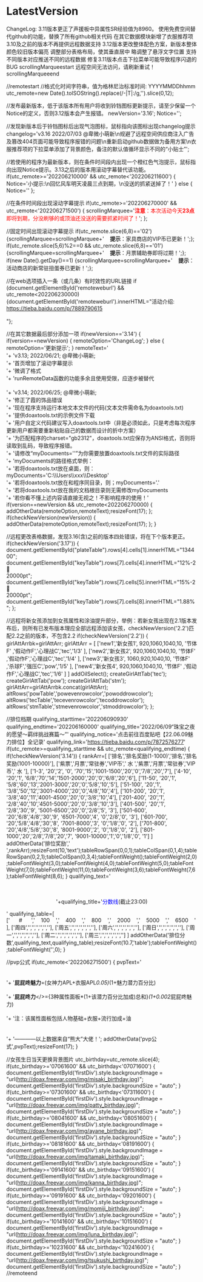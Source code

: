 # LatestVersion
<span id="noticestart">ChangeLog:
3.11版本更正了声援板中异属性SR经验值为8960。
使用免费空间替代github的功能，替换了所有github相关代码
在其它数据模块新增了衣服推荐项
3.10及之前的版本不再提供远程数据支持
3.12版本更改整体配色方案，新版本整体颜色较旧版本偏亮
调整部分表格布局，使其垂直居中
略调整了悬浮文字位置
支持不同版本对应推送不同的远程数据
修复3.11版本点击下拉菜单可能导致程序闪退的BUG
</span><span id="noticeend"></span>
scrollingMarqueestart 远程空间无法访问，请刷新重试！ scrollingMarqueeend

//remotestart
//格式化时间字符串，值为格林尼治标准时间: YYYYMMDDhhmm
utc_remote=new Date().toISOString().replace(/-|T|:/g,'').slice(0,12);

//发布最新版本，低于该版本所有用户将收到铃铛图标更新提示，请至少保留一个Notice的定义，否则3.12版本会产生报错。
newVersion='3.16';
Notice=''; 

//发现新版本后于铃铛图标后出现气泡图标，鼠标指向该图标出现changelog提示
changelog='v3.16  2022/07/03  @卑微小萌新\n规避了远程空间供应商注入广告及篡改404页面可能导致程序报错的问题\n重新启动github数据做为备用方案\n衣服推荐项的下拉菜单添加了背景颜色，备注的默认值循环显示不同的“小贴士”';

//若使用的程序为最新版本，则在条件时间段内出现一个橙红色气泡提示，鼠标指向出现Notice提示。3.13之后的版本用滚动字幕替代该功能。
if(utc_remote>='202206210000' && utc_remote<'202206211600') { Notice='小提示:\n回忆风车明天凌晨三点到期，\n没送的抓紧送掉了！' } else { Notice='' };

//在条件时间段出现滚动字幕提示
if(utc_remote>='202206270000' && utc_remote<'202206271500') { scrollingMarquee='<font color="red"><b>注意</b>：本次活动今天<b>23点</b>即将到期，分没刷够的或顶油还没送的需要抓紧时间了！</font>'; };

//固定时间出现滚动字幕提示
if(utc_remote.slice(6,8)=='02'){scrollingMarquee=scrollingMarquee+'&nbsp;&nbsp;&nbsp;&nbsp;<font color=""><b>提示</b>：家具商店的VIP币已更新！</font>';};
if(utc_remote.slice(5,6)%2==0 && utc_remote.slice(6,8)=='01'){scrollingMarquee=scrollingMarquee+'&nbsp;&nbsp;&nbsp;&nbsp;<font color=""><b>提示</b>：月票辅助券即将过期！</font>';};
if(new Date().getDay()==1) {scrollingMarquee=scrollingMarquee+'&nbsp;&nbsp;&nbsp;&nbsp;<font color=""><b>提示</b>：活动商店的新常驻扭蛋券已更新！</font>';};

//在web选项插入一条（或几条）有时效性的URL链接
if (document.getElementById('remoteweburl') && utc_remote<202206230000) {document.getElementById('remoteweburl').innerHTML="活动介绍: <a href='#' rel='external nofollow' onclick='useDefBrowser(\"https://tieba.baidu.com/p/7889790615\")'>https://tieba.baidu.com/p/7889790615</a><br><br>"};

//在其它数据最后部分添加一项
if(newVersion=='3.14') {
    if(version==newVersion) { remoteOption='ChangeLog'; } else { remoteOption='更新提示'; }
    remoteText='<br>'+
    'v3.13; 2022/06/21; @卑微小萌新;<br>'+
    '首页增加了滚动字幕提示<br>'+
    '微调了格式<br>'+
    'runRemoteData函数的功能多余且使用受限，应逐步被替代<br><br>'+
    'v3.14; 2022/06/25; @卑微小萌新;<br>'+
    '修正了霞的饰品错误<br>'+
    '现在程序支持运行本地文本文件的代码(文本文件需命名为doaxtools.txt)<br>'+
    '提供doaxtools.txt的示例文件下载<br>'+
    '用户自定义代码建议写入doaxtools.txt中（非是必须如此，只是考虑每次程序更新用户都需要重新粘贴自己的数据而设计的折中方案）<br>'+
    '为匹配程序的charset="gb2312"，doaxtools.txt应保存为ANSI格式，否则将读取到乱码，导致程序报错。<br>'+
    '请修改“myDocuments=\'\'”为你需要放置doaxtools.txt文件的实际路径  <br>'+
    'myDocuments的路径格式举例： <br>'+
    '若将doaxtools.txt放在桌面，则：myDocuments=\'C:\\\\Users\\\\xxx\\\\Desktop\'<br>'+
    '若将doaxtools.txt放在和程序同目录，则；myDocuments=\'.\'<br>'+
    '若将doaxtools.txt放在我的文档根目录则无需修改myDocuments<br>'+
    '若你看不懂上述内容请直接无视之！不影响程序的使用！'
    if(version==newVersion && utc_remote<202206270000) { addOtherData(remoteOption,remoteText);resizeFont(17); };
    if(checkNewVersion(newVersion)) { addOtherData(remoteOption,remoteText);resizeFont(17); };
}

//远程更改表格数据，发现3.16(含)之前的版本四处错误，将在下个版本更正。
if(checkNewVersion('3.17')) {
    document.getElementById("plateTable").rows[4].cells[1].innerHTML="134400";
    document.getElementById("keyTable").rows[7].cells[4].innerHTML="12%-2&#128273;<br>20000pt";
    document.getElementById("keyTable").rows[7].cells[5].innerHTML="15%-2&#128273;<br>20000pt";
    document.getElementById("keyTable").rows[7].cells[8].innerHTML="1.88%";
};

//远程将新女孩添加到女孩属性和涂油提升部分，举例：若新女孩出现在2.1版本发布后，则所有已发布版本理应全部远程添加该女孩，checkNewVersion('2.2')匹配2.2之前的版本，不包含2.2
if(checkNewVersion('2.2')) {
girlAttArrbk=girlAttArr;
girlAttArr = [
['new1','新女孩1',     920,1060,1040,10, '节体F'  ,'假动作F','心理战C','tec','1/3'   ],
['new2','新女孩2',     920,1060,1040,10, '节体F'  ,'假动作F','心理战C','tec','1/4'   ],
['new3','新女孩3',     1060,920,1040,10, '节体F'  ,'杀球F','强压C','pow','1/5'   ],
['new4','新女孩4',     920,1060,1040,10, '节体F'  ,'假动作F','心理战C','tec','1/6'   ]
]
addOilSelect();
createGirlAttTab('tec');
createGirlAttTab('pow');
createGirlAttTab('stm');
girlAttArr=girlAttArrbk.concat(girlAttArr);
altRows('powTable','powevenrowcolor','powoddrowcolor');
altRows('tecTable','tecevenrowcolor','tecoddrowcolor');
altRows('stmTable','stmevenrowcolor','stmoddrowcolor');
};

//排位档期
qualifying_starttime='202206090930'
qualifying_endtime='202206160000'
qualifying_title='2022/06/09“珠宝之夜的愿望～羁绊挑战赛篇～”'
qualifying_notice='点击前往百度贴吧【22.06.09魅力排位】全记录'
qualifying_link='https://tieba.baidu.com/p/7872576277'
if(utc_remote>=qualifying_starttime && utc_remote<qualifying_endtime) {
    if(!checkNewVersion('3.14')) {
        rankArr=[
            ['排名','排名奖励(1-1000)','排名','排名奖励(1001-10000)'],
            ['紫票','月票','常驻券','VIP币','&nbsp;水&nbsp;','紫票','月票','常驻券','VIP币','&nbsp;水&nbsp;'],
            ['1-3',     '20','2',  '0',  '70','15','1001-1500','20','0','7/8','20','7'],
            ['4-10',    '20','1',  '6/8','70','14','1501-2000','20','0','6/8','20','6'],
            ['11-50',   '20','1',  '5/8','60','13','2001-3000','20','0','5/8','10','5'],
            ['51-100',  '20','1',  '3/8','50','12','3001-4000','20','0','4/8','10','4'],
            ['101-200', '20','1',  '3/8','40','11','4001-4500','20','0','3/8','10','4'],
            ['201-400', '20','1',  '2/8','40','10','4501-5000','20','0','3/8','10','3'],
            ['401-500', '20','1',  '2/8','30','9', '5001-6500','20','0','2/8','5', '3'],
            ['501-600', '20','6/8','4/8','30','9', '6501-7000','4', '0','2/8','0', '3'],
            ['601-700', '20','5/8','4/8','30','8', '7001-8000','3', '0','1/8','0', '2'],
            ['701-800', '20','4/8','5/8','30','8', '8001-9000','2', '0','1/8','0', '2'],
            ['801-1000','20','2/8','7/8','20','7', '9001-10000','1','0','1/8','0', '1']
        ]
        addOtherData('排位奖励','<br>',rankArr);resizeFont(10,'text');tableRowSpan(0,0,1);tableColSpan(0,1,4);tableRowSpan(0,2,1);tableColSpan(0,3,4);tableFontWeight();tableFontWeight(2,0);tableFontWeight(3,0);tableFontWeight(4,0);tableFontWeight(5,0);tableFontWeight(7,0);tableFontWeight(11,0);tableFontWeight(3,6);tableFontWeight(7,6);tableFontWeight(8,6);
    }
    qualifying_text='<br><br><br><p style="text-align:center;">'+qualifying_title+'<a title='+qualifying_notice+' style="text-decoration:none;color:blue" href="#" rel="external nofollow" onclick="useDefBrowser(qualifying_link)">分数线</a>(截止23:00)</p>'
    qualifying_table=[
        ['&nbsp;&nbsp;&nbsp;&nbsp;&nbsp;&nbsp;#&nbsp;&nbsp;&nbsp;&nbsp;&nbsp;&nbsp;','&nbsp;&nbsp;&nbsp;&nbsp;100&nbsp;&nbsp;&nbsp;&nbsp;','&nbsp;&nbsp;&nbsp;&nbsp;400&nbsp;&nbsp;&nbsp;&nbsp;','&nbsp;&nbsp;&nbsp;&nbsp;800&nbsp;&nbsp;&nbsp;&nbsp;','&nbsp;&nbsp;&nbsp;&nbsp;2000&nbsp;&nbsp;&nbsp;&nbsp;','&nbsp;&nbsp;&nbsp;&nbsp;5000&nbsp;&nbsp;&nbsp;&nbsp;','&nbsp;&nbsp;&nbsp;&nbsp;6500&nbsp;&nbsp;&nbsp;&nbsp;'],
        ['周四','','','','','',''],
        ['周五','','','','','',''],
        ['周六','','','','','',''],
        ['周日','','','','','',''],
        ['周一','','','','','',''],
        ['周二','','','','','',''],
        ['周三','','','','','','']
    ]
    addOtherData('排位分数',qualifying_text,qualifying_table);resizeFont(10.7,'table');tableFontWeight();tableFontWeight('',0);
}

//pvp公式
if(utc_remote<'202206271500') {
    pvpText='<br><br><br>'+
    '<b>屁屁咚魅力</b>=(女神力APL+衣服APL*0.05)*(1+魅力潜力百分比)<br><br>'+
    '<b>屁屁咚力</b></>={3种属性面板*(1+该潜力百分比加成)总和}*(1+0.002*屁屁咚魅力)<br><br>'+
    '注：该属性面板包括人物基础+衣服+流行加成+油<br><br><br>'+
    '————以上数据来自“熊大”大佬！';
    addOtherData('pvp公式',pvpText);resizeFont(17);
}

//女孩生日当天更换背景图片
utc_birthday=utc_remote.slice(4);
if(utc_birthday>='07061600' && utc_birthday<'07071600') {
    document.getElementById('firstDiv').style.backgroundImage = "url(http://doax.freevar.com/img/misaki_birthday.jpg)";
    document.getElementById('firstDiv').style.backgroundSize = "auto";
}
if(utc_birthday>='07301600' && utc_birthday<'07311600') {
    document.getElementById('firstDiv').style.backgroundImage = "url(http://doax.freevar.com/img/patty_birthday.jpg)";
    document.getElementById('firstDiv').style.backgroundSize = "auto";
}
if(utc_birthday>='08041600' && utc_birthday<'08051600') {
    document.getElementById('firstDiv').style.backgroundImage = "url(http://doax.freevar.com/img/ayane_birthday.jpg)";
    document.getElementById('firstDiv').style.backgroundSize = "auto";
}
if(utc_birthday>='08181600' && utc_birthday<'08191600') {
    document.getElementById('firstDiv').style.backgroundImage = "url(http://doax.freevar.com/img/tamaki_birthday.jpg)";
    document.getElementById('firstDiv').style.backgroundSize = "auto";
}
if(utc_birthday>='09141600' && utc_birthday<'09151600') {
    document.getElementById('firstDiv').style.backgroundImage = "url(http://doax.freevar.com/img/kanna_birthday.jpg)";
    document.getElementById('firstDiv').style.backgroundSize = "auto";
}
if(utc_birthday>='09191600' && utc_birthday<'09201600') {
    document.getElementById('firstDiv').style.backgroundImage = "url(http://doax.freevar.com/img/momiji_birthday.jpg)";
    document.getElementById('firstDiv').style.backgroundSize = "auto";
}
if(utc_birthday>='10141600' && utc_birthday<'10151600') {
    document.getElementById('firstDiv').style.backgroundImage = "url(http://doax.freevar.com/img/luna_birthday.jpg)";
    document.getElementById('firstDiv').style.backgroundSize = "auto";
}
if(utc_birthday>='10231600' && utc_birthday<'10241600') {
    document.getElementById('firstDiv').style.backgroundImage = "url(http://doax.freevar.com/img/tsukushi_birthday.jpg)";
    document.getElementById('firstDiv').style.backgroundSize = "auto";
}
//remoteend
